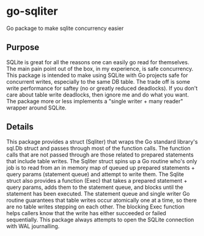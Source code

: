 # go-sqliter
Go package to make sqlite concurrency easier

## Purpose
SQLite is great for all the reasons one can easily go read for themselves. The main pain point out of the box, in my experience, is safe concurrency. This package is intended to make using SQLite with Go projects safe for concurrent writes, especially to the same DB table. The trade off is some write performance for saftey (no or greatly reduced deadlocks). If you don't care about table write deadlocks, then ignore me and do what you want. The package more or less implements a "single writer + many reader" wrapper around SQLite.

## Details
This package provides a struct (Sqliter) that wraps the Go standard library's sql.Db struct and passes through most of the function calls. The function calls that are not passed through are those related to prepared statements that include table writes. The Sqliter struct spins up a Go routine who's only job is to read from an in memory map of queued up prepared statements + query params (statement queue) and attempt to write them. The Sqlite struct also provides a function (Exec) that takes a prepared statement + query params, adds them to the statement queue, and blocks until the statement has been executed. The statement queue and single writer Go routine guarantees that table writes occur atomically one at a time, so there are no table writes stepping on each other. The blocking Exec function helps callers know that the write has either succeeded or failed sequentially. This package always attempts to open the SQLite connection with WAL journalling.